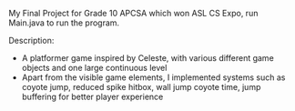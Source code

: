 My Final Project for Grade 10 APCSA which won ASL CS Expo, run Main.java to run the program.

Description:
- A platformer game inspired by Celeste, with various different game objects and one large continuous level
- Apart from the visible game elements, I implemented systems such as coyote jump, reduced spike hitbox, wall jump coyote time, jump buffering for better player experience

